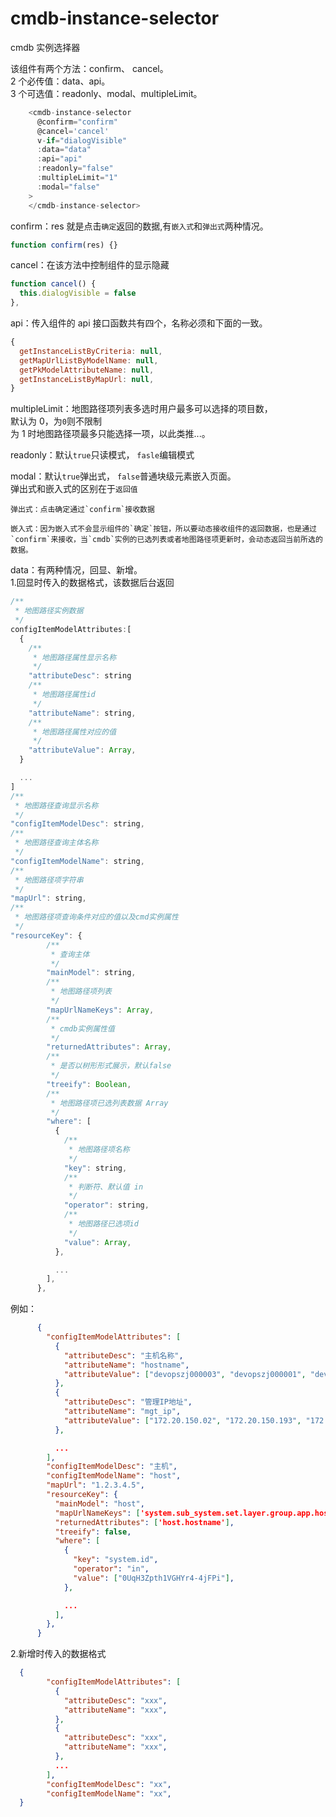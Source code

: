 # cmdb-instance-selector

cmdb 实例选择器

该组件有两个方法：confirm、 cancel。  
2 个必传值：data、api。  
3 个可选值：readonly、modal、multipleLimit。

```js
    <cmdb-instance-selector
      @confirm="confirm"
      @cancel='cancel'
      v-if="dialogVisible"
      :data="data"
      :api="api"
      :readonly="false"
      :multipleLimit="1"
      :modal="false"
    >
    </cmdb-instance-selector>
```

confirm：res 就是点击`确定`返回的数据,有`嵌入式`和`弹出式`两种情况。

```js
function confirm(res) {}
```

cancel：在该方法中控制组件的显示隐藏

```js
function cancel() {
  this.dialogVisible = false
},
```

api：传入组件的 api 接口函数共有四个，名称必须和下面的一致。

```js
{
  getInstanceListByCriteria: null,
  getMapUrlListByModelName: null,
  getPkModelAttributeName: null,
  getInstanceListByMapUrl: null,
}
```

multipleLimit：地图路径项列表多选时用户最多可以选择的项目数，  
默认为 0，为`0`则不限制  
为 1 时地图路径项最多只能选择一项，以此类推...。

readonly：默认`true`只读模式， `fasle`编辑模式

modal：默认`true`弹出式， `false`普通块级元素嵌入页面。  
弹出式和嵌入式的区别在于`返回值`

```
弹出式：点击确定通过`confirm`接收数据

嵌入式：因为嵌入式不会显示组件的`确定`按钮，所以要动态接收组件的返回数据，也是通过`confirm`来接收，当`cmdb`实例的已选列表或者地图路径项更新时，会动态返回当前所选的数据。
```

data：有两种情况，回显、新增。  
 1.回显时传入的数据格式，该数据后台返回

```js
/**
 * 地图路径实例数据
 */
configItemModelAttributes:[
  {
    /**
     * 地图路径属性显示名称
     */
    "attributeDesc": string
    /**
     * 地图路径属性id
     */
    "attributeName": string,
    /**
     * 地图路径属性对应的值
     */
    "attributeValue": Array,
  }

  ...
]
/**
 * 地图路径查询显示名称
 */
"configItemModelDesc": string,
/**
 * 地图路径查询主体名称
 */
"configItemModelName": string,
/**
 * 地图路径项字符串
 */
"mapUrl": string,
/**
 * 地图路径项查询条件对应的值以及cmd实例属性
 */
"resourceKey": {
        /**
         * 查询主体
         */
        "mainModel": string,
        /**
         * 地图路径项列表
         */
        "mapUrlNameKeys": Array,
        /**
         * cmdb实例属性值
         */
        "returnedAttributes": Array,
        /**
         * 是否以树形形式展示，默认false
         */
        "treeify": Boolean,
        /**
         * 地图路径项已选列表数据 Array
         */
        "where": [
          {
            /**
             * 地图路径项名称
             */
            "key": string,
            /**
             * 判断符、默认值 in
             */
            "operator": string,
            /**
             * 地图路径已选项id
             */
            "value": Array,
          },

          ...
        ],
      },
```

例如：

```json
      {
        "configItemModelAttributes": [
          {
            "attributeDesc": "主机名称",
            "attributeName": "hostname",
            "attributeValue": ["devopszj000003", "devopszj000001", "devopszj000004", "devopszj000002"],
          },
          {
            "attributeDesc": "管理IP地址",
            "attributeName": "mgt_ip",
            "attributeValue": ["172.20.150.02", "172.20.150.193", "172.20.150.90", "172.20.150.01"],
          },

          ...
        ],
        "configItemModelDesc": "主机",
        "configItemModelName": "host",
        "mapUrl": "1.2.3.4.5",
        "resourceKey": {
          "mainModel": "host",
          "mapUrlNameKeys": ['system.sub_system.set.layer.group.app.host'],
          "returnedAttributes": ['host.hostname'],
          "treeify": false,
          "where": [
            {
              "key": "system.id",
              "operator": "in",
              "value": ["0UqH3Zpth1VGHYr4-4jFPi"],
            },

            ...
          ],
        },
      }
```

2.新增时传入的数据格式

```json
  {
        "configItemModelAttributes": [
          {
            "attributeDesc": "xxx",
            "attributeName": "xxx",
          },
          {
            "attributeDesc": "xxx",
            "attributeName": "xxx",
          },
          ...
        ],
        "configItemModelDesc": "xx",
        "configItemModelName": "xx",
  }
```
